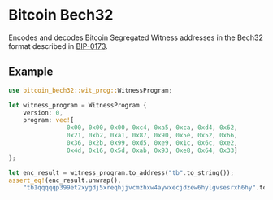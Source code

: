# Bitcoin Bech32

Encodes and decodes Bitcoin Segregated Witness addresses in the Bech32 format described in [BIP-0173](https://github.com/bitcoin/bips/blob/master/bip-0173.mediawiki).

## Example

```rust
use bitcoin_bech32::wit_prog::WitnessProgram;

let witness_program = WitnessProgram {
    version: 0,
    program: vec![
                0x00, 0x00, 0x00, 0xc4, 0xa5, 0xca, 0xd4, 0x62, 
                0x21, 0xb2, 0xa1, 0x87, 0x90, 0x5e, 0x52, 0x66, 
                0x36, 0x2b, 0x99, 0xd5, 0xe9, 0x1c, 0x6c, 0xe2, 
                0x4d, 0x16, 0x5d, 0xab, 0x93, 0xe8, 0x64, 0x33]
};

let enc_result = witness_program.to_address("tb".to_string());
assert_eq!(enc_result.unwrap(), 
    "tb1qqqqqp399et2xygdj5xreqhjjvcmzhxw4aywxecjdzew6hylgvsesrxh6hy".to_string());
```
